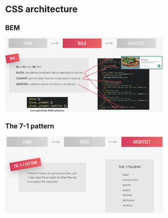 # CSS architecture

## BEM

![](resources/BEM.png)

## The 7-1 pattern

![](resources/7-1-pattern.png)
